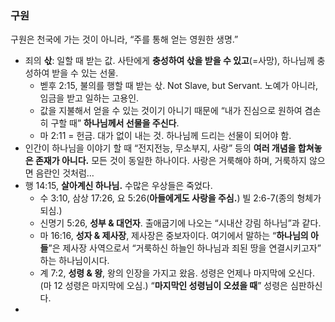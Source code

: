 ### 구원
구원은 천국에 가는 것이 아니라, “주를 통해 얻는 영원한 생명.”
- 죄의 **삯**: 일할 때 받는 값. 사탄에게 **충성하여 삯을 받을 수 있고**(=사망), 하나님께 충성하여 받을 수 있는 선물.
	- 벧후 2:15, 불의를 행할 때 받는 삯. Not Slave, but Servant. 노예가 아니라, 임금을 받고 일하는 고용인. 
	- 값을 지불해서 얻을 수 있는 것이기 아니기 때문에 “내가 진심으로 원하여 겸손히 구할 때” **하나님께서 선물을 주신다**.
	- 마 2:11 = 헌금. 대가 없이 내는 것. 하나님께 드리는 선물이 되어야 함.
- 인간이 하나님을 이야기 할 때 “전지전능, 무소부지, 사랑” 등의 **여러 개념을 합쳐놓은 존재가 아니다.** 모든 것이 동일한 하나이다. 사랑은 거룩해야 하며, 거룩하지 않으면 음란인 것처럼… 
- 행 14:15, **살아계신 하나님.** 수많은 우상들은 죽었다. 
	- 수 3:10, 삼상 17:26, 요 5:26(**아들에게도 사랑을 주심.**) 빌 2:6-7(종의 형체가 되심.)
	- 신명기 5:26, **성부 & 대언자**. 출애굽기에 나오는 “시내산 강림 하나님”과 같다. 
	- 마 16:16, **성자 & 제사장**, 제사장은 중보자이다. 여기에서 말하는 “**하나님의 아들**”은 제사장 사역으로서 “거룩하신 하늘인 하나님과 죄된 땅을 연결시키고자” 하는 하나님이시다. 
	- 계 7:2, **성령 & 왕**, 왕의 인장을 가지고 왔음. 성령은 언제나 마지막에 오신다. (마 12 성령은 마지막에 오심.) “**마지막인 성령님이 오셨을 때**” 성령은 심판하신다. 
- 